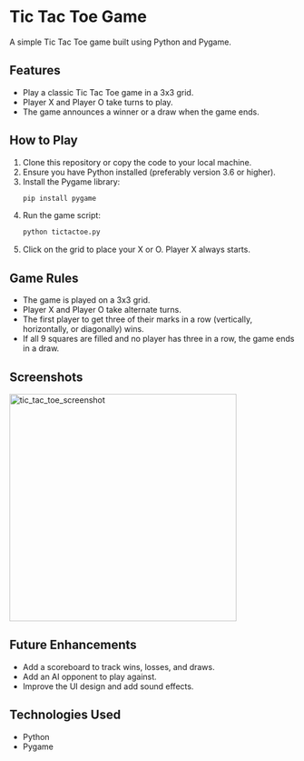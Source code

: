 # Tic Tac Toe Game

A simple Tic Tac Toe game built using Python and Pygame.

## Features

- Play a classic Tic Tac Toe game in a 3x3 grid.
- Player X and Player O take turns to play.
- The game announces a winner or a draw when the game ends.

## How to Play

1. Clone this repository or copy the code to your local machine.
2. Ensure you have Python installed (preferably version 3.6 or higher).
3. Install the Pygame library:
   ```bash
   pip install pygame
4. Run the game script:
   ```bash
   python tictactoe.py
5. Click on the grid to place your X or O. Player X always starts.

## Game Rules
- The game is played on a 3x3 grid.
- Player X and Player O take alternate turns.
- The first player to get three of their marks in a row (vertically, horizontally, or diagonally) wins.
- If all 9 squares are filled and no player has three in a row, the game ends in a draw.

## Screenshots
<img width="400" alt="tic_tac_toe_screenshot" src="https://github.com/user-attachments/assets/ba49b2c2-3352-4691-a1d2-238dddaceb59" />



## Future Enhancements
- Add a scoreboard to track wins, losses, and draws.
- Add an AI opponent to play against.
- Improve the UI design and add sound effects.

## Technologies Used
- Python
- Pygame
